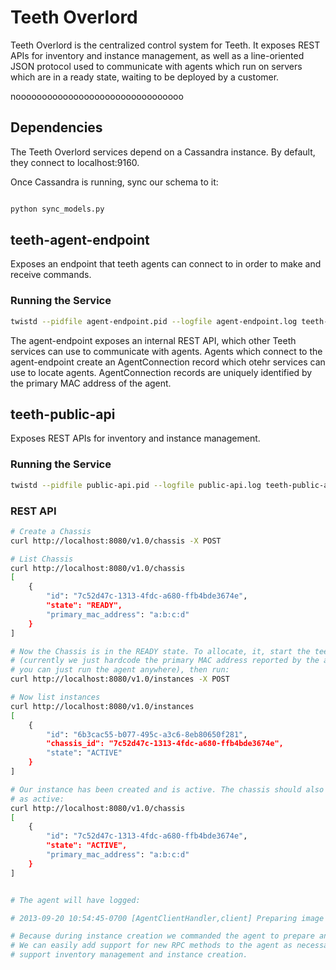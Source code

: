 # Teeth Overlord

Teeth Overlord is the centralized control system for Teeth. It exposes REST
APIs for inventory and instance management, as well as a line-oriented JSON
protocol used to communicate with agents which run on servers which are in a
ready state, waiting to be deployed by a customer.


noooooooooooooooooooooooooooooooo

## Dependencies

The Teeth Overlord services depend on a Cassandra instance. By default, they
connect to localhost:9160.

Once Cassandra is running, sync our schema to it:

```bash

python sync_models.py
```

## teeth-agent-endpoint

Exposes an endpoint that teeth agents can connect to in order to make and
receive commands.

### Running the Service

```bash
twistd --pidfile agent-endpoint.pid --logfile agent-endpoint.log teeth-agent-endpoint
```

The agent-endpoint exposes an internal REST API, which other Teeth services can
use to communicate with agents. Agents which connect to the agent-endpoint
create an AgentConnection record which otehr services can use to locate agents.
AgentConnection records are uniquely identified by the primary MAC address of
the agent.


## teeth-public-api

Exposes REST APIs for inventory and instance management.

### Running the Service

```bash
twistd --pidfile public-api.pid --logfile public-api.log teeth-public-api
```

### REST API

```bash
# Create a Chassis
curl http://localhost:8080/v1.0/chassis -X POST

# List Chassis
curl http://localhost:8080/v1.0/chassis
[
    {
        "id": "7c52d47c-1313-4fdc-a680-ffb4bde3674e",
        "state": "READY",
        "primary_mac_address": "a:b:c:d"
    }
]

# Now the Chassis is in the READY state. To allocate, it, start the teeth-agent
# (currently we just hardcode the primary MAC address reported by the agent, so
# you can just run the agent anywhere), then run:
curl http://localhost:8080/v1.0/instances -X POST

# Now list instances
curl http://localhost:8080/v1.0/instances
[
    {
        "id": "6b3cac55-b077-495c-a3c6-8eb80650f281",
        "chassis_id": "7c52d47c-1313-4fdc-a680-ffb4bde3674e",
        "state": "ACTIVE"
    }
]

# Our instance has been created and is active. The chassis should also be shown
# as active:
curl http://localhost:8080/v1.0/chassis
[
    {
        "id": "7c52d47c-1313-4fdc-a680-ffb4bde3674e",
        "state": "ACTIVE",
        "primary_mac_address": "a:b:c:d"
    }
]


# The agent will have logged:

# 2013-09-20 10:54:45-0700 [AgentClientHandler,client] Preparing image image-123

# Because during instance creation we commanded the agent to prepare an image.
# We can easily add support for new RPC methods to the agent as necessary to
# support inventory management and instance creation.
```

